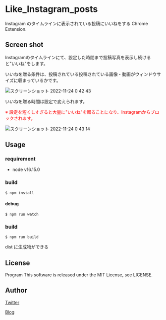 # Like_Instagram_posts

Instagram のタイムラインに表示されている投稿にいいねをする Chrome Extension.

## Screen shot

Instagramのタイムラインにて、設定した時間まで投稿写真を表示し続けると"いいね"をします。

いいねを贈る条件は、投稿されている投稿されている画像・動画がウィンドウサイズに収まっているかです。

![スクリーンショット 2022-11-24 0 42 43](https://user-images.githubusercontent.com/13119897/203592761-88681ab3-0048-473c-b8f7-080d01d1e9d4.jpg)

いいねを贈る時間は設定で変えられます。

<span style="color: red; ">※ 設定を短くしすぎると大量に"いいね"を贈ることになり、Instagramからブロックされます。</span>

![スクリーンショット 2022-11-24 0 43 14](https://user-images.githubusercontent.com/13119897/203593493-6b749a78-7367-4b87-83a3-36653f515795.jpg)



## Usage

### requirement

- node v16.15.0

### build

```
$ npm install
```

#### debug

```
$ npm run watch
```

### build

```
$ npm run build
```

dist に生成物ができる

## License

Program
This software is released under the MIT License, see LICENSE.

## Author

[Twitter](https://twitter.com/momijinn_aka)

[Blog](https://www.autumn-color.com/)
